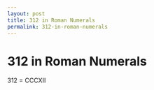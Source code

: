 ```yaml
---
layout: post
title: 312 in Roman Numerals
permalink: 312-in-roman-numerals
---
```


# 312 in Roman Numerals

312 = CCCXII
